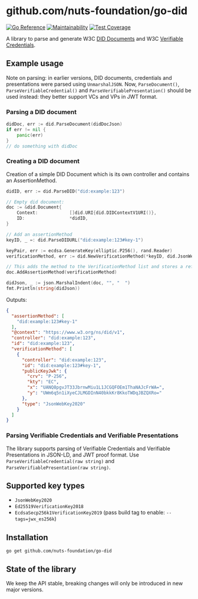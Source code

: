 
# github.com/nuts-foundation/go-did
[![Go Reference](https://pkg.go.dev/badge/github.com/nuts-foundation/go-did.svg)](https://pkg.go.dev/github.com/nuts-foundation/go-did)
[![Maintainability](https://api.codeclimate.com/v1/badges/4b4c812605d5c4f5ba3f/maintainability)](https://codeclimate.com/github/nuts-foundation/go-did/maintainability)
[![Test Coverage](https://api.codeclimate.com/v1/badges/4b4c812605d5c4f5ba3f/test_coverage)](https://codeclimate.com/github/nuts-foundation/go-did/test_coverage)

A library to parse and generate W3C [DID Documents](https://www.w3.org/TR/did-core/) and W3C [Verifiable Credentials](https://www.w3.org/TR/vc-data-model/).

## Example usage
Note on parsing: in earlier versions, DID documents, credentials and presentations were parsed using `UnmarshalJSON`.
Now, `ParseDocument()`, `ParseVerifiableCredential()` and `ParseVerifiablePresentation()` should be used instead: they better support VCs and VPs in JWT format.

### Parsing a DID document
```go
didDoc, err := did.ParseDocument(didDocJson)
if err != nil {
    panic(err)
}
// do something with didDoc
````

### Creating a DID document
Creation of a simple DID Document which is its own controller and contains an AssertionMethod.
```go
didID, err := did.ParseDID("did:example:123")

// Empty did document:
doc := &did.Document{
    Context:            []did.URI{did.DIDContextV1URI()},
    ID:                 *didID,
}

// Add an assertionMethod
keyID, _ =: did.ParseDIDURL("did:example:123#key-1")

keyPair, err := ecdsa.GenerateKey(elliptic.P256(), rand.Reader)
verificationMethod, err := did.NewVerificationMethod(*keyID, did.JsonWebKey2020, did.DID{}, keyPair.Public())

// This adds the method to the VerificationMethod list and stores a reference to the assertion list
doc.AddAssertionMethod(verificationMethod)

didJson, _ := json.MarshalIndent(doc, "", "  ")
fmt.Println(string(didJson))
```

Outputs:
```json
{
  "assertionMethod": [
    "did:example:123#key-1"
  ],
  "@context": "https://www.w3.org/ns/did/v1",
  "controller": "did:example:123",
  "id": "did:example:123",
  "verificationMethod": [
    {
      "controller": "did:example:123",
      "id": "did:example:123#key-1",
      "publicKeyJwk": {
        "crv": "P-256",
        "kty": "EC",
        "x": "UANQ8pgvJT33JbrnwMiu1L1JCGQFOEm1ThaNAJcFrWA=",
        "y": "UWm6q5n1iXyeCJLMGDInN40bkkKr8KkoTWDqJBZQXRo="
      },
      "type": "JsonWebKey2020"
    }
  ]
}
```

### Parsing Verifiable Credentials and Verifiable Presentations
The library supports parsing of Verifiable Credentials and Verifiable Presentations in JSON-LD, and JWT proof format.
Use `ParseVerifiableCredential(raw string)` and `ParseVerifiablePresentation(raw string)`.

## Supported key types

- `JsonWebKey2020`
- `Ed25519VerificationKey2018`
- `EcdsaSecp256k1VerificationKey2019` (pass build tag to enable: `--tags=jwx_es256k`)

## Installation
```
go get github.com/nuts-foundation/go-did
```

## State of the library
We keep the API stable, breaking changes will only be introduced in new major versions.

